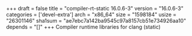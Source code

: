 +++
draft = false
title = "compiler-rt-static 16.0.6-3"
version = "16.0.6-3"
categories = ['devel-extra']
arch = "x86_64"
size = "1598184"
usize = "26301146"
sha1sum = "ae7ebc7a142ba9545c97a8157cb51e734926aa10"
depends = "[]"
+++
Compiler runtime libraries for clang (static)